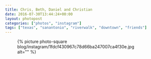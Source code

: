 ```yaml
---
title: Chris, Beth, Daniel and Christian
date: 2016-07-30T13:44:24+00:00
layout: photopost
categories: ["photos", "instagram"]
tags: ["texas", "sanantonio", "riverwalk", "downtown", "friends"]
---
```


<figure class="photo photo--square">
  {% picture photo-square blog/instagram/1fdcf430967c78d66ba247007ca4f30e.jpg alt="" %}
</figure>


